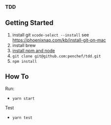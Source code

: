### TDD

## Getting Started

1. install git `xcode-select --install`  see https://phoenixnap.com/kb/install-git-on-mac
1. install brew 
1. [install npm and node](https://treehouse.github.io/installation-guides/mac/node-mac.html)
1. `git clone git@github.com:penchef/tdd.git`
1. `npm install`

## How To

Run:
- `yarn start`

Test
- `yarn test`